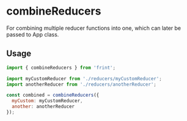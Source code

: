 # combineReducers

For combining multiple reducer functions into one, which can later be passed to App class.

## Usage

```js
import { combineReducers } from 'frint';

import myCustomReducer from './reducers/myCustomReducer';
import anotherReducer from './reducers/anotherReducer';

const combined = combineReducers({
  myCustom: myCustomReducer,
  another: anotherReducer
});
```
